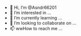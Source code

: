 - 👋 Hi, I’m @Asndr66201
- 👀 I’m interested in ...
- 🌱 I’m currently learning ...
- 💞️ I’m looking to collaborate on ...
- 📫 wwHow to reach me ...

<!---
Asndr66201/Asndr66201 is a ✨ special ✨ repository because its `README.md` (this file) appears on your GitHub profile.
You can click the Preview link to take a look at your changes.
--->
